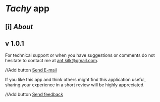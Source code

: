 # *Tachy* app

## [i] *About*

## v 1.0.1

For technical support or when you have suggestions or comments do not hesitate to contact me at [ant.kilk@gmail.com](ant.kilk@gmail.com). 

//Add button
<a href="mailto: ant.kilk@gmail.com">Send E-mail</a>

If you like this app and think others might find this application useful, sharing your experience in a short review will be highly appreciated.

//Add button
<a href="mailto: ant.kilk@gmail.com">Send feedback</a>


